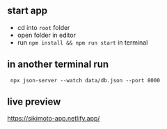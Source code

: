 ## start app
- cd into ```root``` folder
- open folder in editor
- run ```npm install && npm run start``` in terminal

## in another terminal run
``` npx json-server --watch data/db.json --port 8000```

## live preview

https://sikimoto-app.netlify.app/
